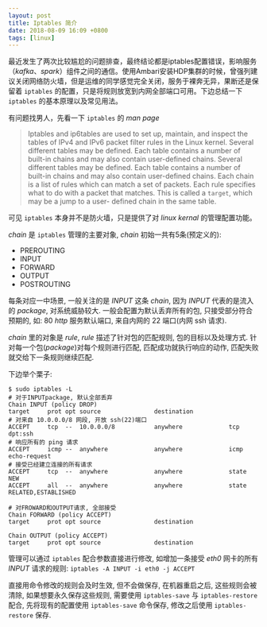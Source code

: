 ```yaml
---
layout: post
title: Iptables 简介
date: 2018-08-09 16:09 +0800
tags: [linux]
---
```


最近发生了两次比较尴尬的问题排查，最终结论都是iptables配置错误，影响服务（*kafka*、*spark*）组件之间的通信。使用Ambari安装HDP集群的时候，曾强列建议关闭网络防火墙，但是运维的同学感觉完全关闭，服务于裸奔无异，果断还是保留着 `iptables` 的配置，只是将规则放宽到内网全部端口可用。下边总结一下 `iptables` 的基本原理以及常见用法。

有问题找男人，先看一下 `iptables` 的 *man page*

> Iptables  and ip6tables are used to set up, maintain, and inspect the tables of IPv4 and IPv6 packet filter rules in the Linux kernel.  Several different tables may be defined.  Each table contains a number of built-in chains and may also contain user-defined chains. Several different tables may be defined.  Each table contains a number of built-in chains and may also contain user-defined chains. Each chain is a list of rules which can match a set of packets.  Each rule specifies what to do with a packet that matches.  This is called a `target`, which may  be  a  jump  to  a  user- defined chain in the same table.

可见 `iptables` 本身并不是防火墙，只是提供了对 *linux kernal* 的管理配置功能。

*chain* 是 `iptables` 管理的主要对象, *chain* 初始一共有5条(预定义的):

* PREROUTING
* INPUT
* FORWARD
* OUTPUT
* POSTROUTING

每条对应一中场景, 一般关注的是 *INPUT* 这条 *chain*, 因为 *INPUT* 代表的是流入的 *package*, 对系统威胁较大. 一般会配置为默认丢弃所有的包, 只接受部分符合预期的, 如: 80 *http* 服务默认端口, 来自内网的 22 端口(内网 ssh 请求).

*chain* 里的对象是 *rule*, *rule* 描述了针对包的匹配规则, 包的目标以及处理方式. 针对每一个包(*package*)对每个规则进行匹配, 匹配成功就执行响应的动作, 匹配失败就交给下一条规则继续匹配.

下边举个栗子:
```
$ sudo iptables -L
# 对于INPUTpackage, 默认全部丢弃
Chain INPUT (policy DROP)
target     prot opt source               destination
# 对来自 10.0.0.0/8 网段, 开放 ssh(22)端口
ACCEPT     tcp  --  10.0.0.0/8           anywhere             tcp dpt:ssh
# 响应所有的 ping 请求
ACCEPT     icmp --  anywhere             anywhere             icmp echo-request
# 接受已经建立连接的所有请求
ACCEPT     tcp  --  anywhere             anywhere             state NEW
ACCEPT     all  --  anywhere             anywhere             state RELATED,ESTABLISHED

# 对FROWARD和OUTPUT请求, 全部接受 
Chain FORWARD (policy ACCEPT)
target     prot opt source               destination

Chain OUTPUT (policy ACCEPT)
target     prot opt source               destination
```

管理可以通过 `iptables` 配合参数直接进行修改, 如增加一条接受 *eth0* 网卡的所有 *INPUT* 请求的规则:
``` iptables -A INPUT -i eth0 -j ACCEPT ``` 

直接用命令修改的规则会及时生效, 但不会做保存, 在机器重启之后, 这些规则会被清除, 如果想要永久保存这些规则, 需要使用 `iptables-save` 与 `iptables-restore` 配合, 先将现有的配置使用 `iptables-save` 命令保存, 修改之后使用 `iptables-restore` 保存.
